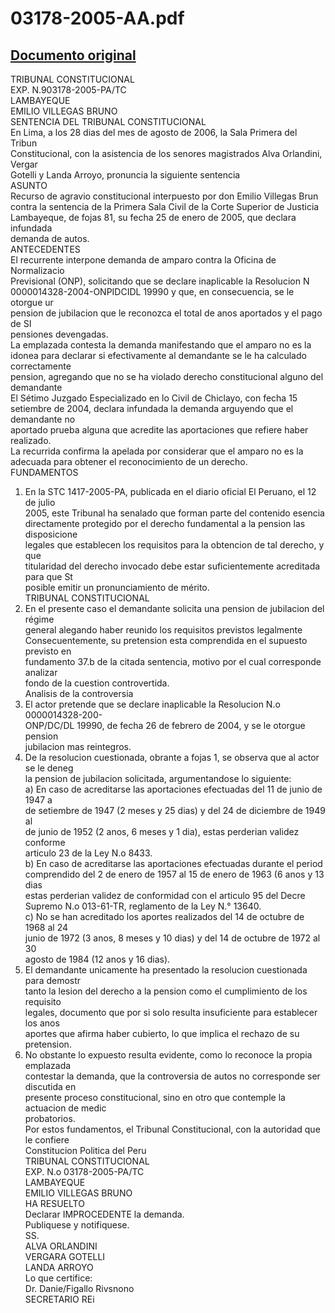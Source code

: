 
03178-2005-AA.pdf
=================
  
[Documento original](https://tc.gob.pe/jurisprudencia/2007/03178-2005-AA.pdf)  
---  
TRIBUNAL CONSTITUCIONAL  
EXP. N.903178-2005-PA/TC  
LAMBAYEQUE  
EMILIO VILLEGAS BRUNO  
SENTENCIA DEL TRIBUNAL CONSTITUCIONAL  
En Lima, a los 28 dias del mes de agosto de 2006, la Sala Primera del Tribun  
Constitucional, con la asistencia de los senores magistrados Alva Orlandini, Vergar  
Gotelli y Landa Arroyo, pronuncia la siguiente sentencia  
ASUNTO  
Recurso de agravio constitucional interpuesto por don Emilio Villegas Brun  
contra la sentencia de la Primera Sala Civil de la Corte Superior de Justicia  
Lambayeque, de fojas 81, su fecha 25 de enero de 2005, que declara infundada  
demanda de autos.  
ANTECEDENTES  
El recurrente interpone demanda de amparo contra la Oficina de Normalizacio  
Previsional (ONP), solicitando que se declare inaplicable la Resolucion N  
0000014328-2004-ONPIDCIDL 19990 y que, en consecuencia, se le otorgue ur  
pension de jubilacion que le reconozca el total de anos aportados y el pago de SI  
pensiones devengadas.  
La emplazada contesta la demanda manifestando que el amparo no es la  
idonea para declarar si efectivamente al demandante se le ha calculado correctamente  
pension, agregando que no se ha violado derecho constitucional alguno del demandante  
El Sétimo Juzgado Especializado en lo Civil de Chiclayo, con fecha 15  
setiembre de 2004, declara infundada la demanda arguyendo que el demandante no  
aportado prueba alguna que acredite las aportaciones que refiere haber realizado.  
La recurrida confirma la apelada por considerar que el amparo no es la  
adecuada para obtener el reconocimiento de un derecho.  
FUNDAMENTOS  
1. En la STC 1417-2005-PA, publicada en el diario oficial El Peruano, el 12 de julio  
2005, este Tribunal ha senalado que forman parte del contenido esencia  
directamente protegido por el derecho fundamental a la pension las disposicione  
legales que establecen los requisitos para la obtencion de tal derecho, y que  
titularidad del derecho invocado debe estar suficientemente acreditada para que St  
posible emitir un pronunciamiento de mérito.  
TRIBUNAL CONSTITUCIONAL  
2. En el presente caso el demandante solicita una pension de jubilacion del régime  
general alegando haber reunido los requisitos previstos legalmente  
Consecuentemente, su pretension esta comprendida en el supuesto previsto en  
fundamento 37.b de la citada sentencia, motivo por el cual corresponde analizar  
fondo de la cuestion controvertida.  
Analisis de la controversia  
3. El actor pretende que se declare inaplicable la Resolucion N.o 0000014328-200-  
ONP/DC/DL 19990, de fecha 26 de febrero de 2004, y se le otorgue pension  
jubilacion mas reintegros.  
4. De la resolucion cuestionada, obrante a fojas 1, se observa que al actor se le deneg  
la pension de jubilacion solicitada, argumentandose lo siguiente:  
a) En caso de acreditarse las aportaciones efectuadas del 11 de junio de 1947 a  
de setiembre de 1947 (2 meses y 25 dias) y del 24 de diciembre de 1949 al  
de junio de 1952 (2 anos, 6 meses y 1 dia), estas perderian validez conforme  
articulo 23 de la Ley N.o 8433.  
b) En caso de acreditarse las aportaciones efectuadas durante el period  
comprendido del 2 de enero de 1957 al 15 de enero de 1963 (6 anos y 13 dias  
estas perderian validez de conformidad con el articulo 95 del Decre  
Supremo N.o 013-61-TR, reglamento de la Ley N.° 13640.  
c) No se han acreditado los aportes realizados del 14 de octubre de 1968 al 24  
junio de 1972 (3 anos, 8 meses y 10 dias) y del 14 de octubre de 1972 al 30  
agosto de 1984 (12 anos y 16 dias).  
5. El demandante unicamente ha presentado la resolucion cuestionada para demostr  
tanto la lesion del derecho a la pension como el cumplimiento de los requisito  
legales, documento que por si solo resulta insuficiente para establecer los anos  
aportes que afirma haber cubierto, lo que implica el rechazo de su pretension.  
6. No obstante lo expuesto resulta evidente, como lo reconoce la propia emplazada  
contestar la demanda, que la controversia de autos no corresponde ser discutida en  
presente proceso constitucional, sino en otro que contemple la actuacion de medic  
probatorios.  
Por estos fundamentos, el Tribunal Constitucional, con la autoridad que le confiere  
Constitucion Politica del Peru  
TRIBUNAL CONSTITUCIONAL  
EXP. N.o 03178-2005-PA/TC  
LAMBAYEQUE  
EMILIO VILLEGAS BRUNO  
HA RESUELTO  
Declarar IMPROCEDENTE la demanda.  
Publiquese y notifiquese.  
SS.  
ALVA ORLANDINI  
VERGARA GOTELLI  
LANDA ARROYO  
Lo que certifice:  
Dr. Danie/Figallo Rivsnono  
SECRETARIO REi